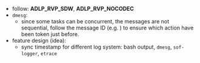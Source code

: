 * follow: **ADLP_RVP_SDW**, **ADLP_RVP_NOCODEC**
* `dmesg`:
  * since some tasks can be concurrent, the messages are not sequential, follow the message ID (e.g. ) to ensure which action have been token just before. 
* feature design (idea):
  * sync timestamp for different log system: bash output, `dmesg`, `sof-logger`, `etrace`
